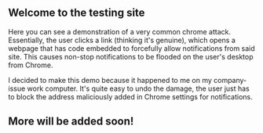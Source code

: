 ## Welcome to the testing site


Here you can see a demonstration of a very common chrome attack. Essentially, the user clicks a link (thinking it's genuine), which opens a webpage that has code embedded to forcefully allow notifications from said site. This causes non-stop notifications to be flooded on the user's desktop from Chrome. 


I decided to make this demo because it happened to me on my company-issue work computer. It's quite easy to undo the damage, the user just has to block the address maliciously added in Chrome settings for notifications. 



## More will be added soon!


